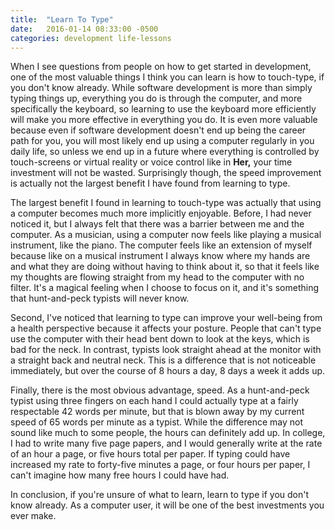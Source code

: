 ```yaml
---
title:  "Learn To Type"
date:   2016-01-14 08:33:00 -0500
categories: development life-lessons
---
```

When I see questions from people on how to get started in development, one of the most valuable things I think you can learn is how to touch-type, if you don't know already. While software development is more than simply typing things up, everything you do is through the computer, and more specifically the keyboard, so learning to use the keyboard more efficiently will make you more effective in everything you do. It is even more valuable because even if software development doesn't end up being the career path for you, you will most likely end up using a computer regularly in you daily life, so unless we end up in a future where everything is controlled by touch-screens or virtual reality or voice control like in **Her,** your time investment will not be wasted. Surprisingly though, the speed improvement is actually not the largest benefit I have found from learning to type.

The largest benefit I found in learning to touch-type was actually that using a computer becomes much more implicitly enjoyable. Before, I had never noticed it, but I always felt that there was a barrier between me and the computer. As a musician, using a computer now feels like playing a musical instrument, like the piano. The computer feels like an extension of myself because like on a musical instrument I always know where my hands are and what they are doing without having to think about it, so that it feels like my thoughts are flowing straight from my head to the computer with no filter. It's a magical feeling when I choose to focus on it, and it's something that hunt-and-peck typists will never know.

Second, I've noticed that learning to type can improve your well-being from a health perspective because it affects your posture. People that can't type use the computer with their head bent down to look at the keys, which is bad for the neck. In contrast, typists look straight ahead at the monitor with a straight back and neutral neck. This is a difference that is not noticeable immediately, but over the course of 8 hours a day, 8 days a week it adds up.

Finally, there is the most obvious advantage, speed. As a hunt-and-peck typist using three fingers on each hand I could actually type at a fairly respectable 42 words per minute, but that is blown away by my current speed of 65 words per minute as a typist. While the difference may not sound like much to some people, the hours can definitely add up. In college, I had to write many five page papers, and I would generally write at the rate of an hour a page, or five hours total per paper. If typing could have increased my rate to forty-five minutes a page, or four hours per paper, I can't imagine how many free hours I could have had.

In conclusion, if you're unsure of what to learn, learn to type if you don't know already. As a computer user, it will be one of the best investments you ever make. 
